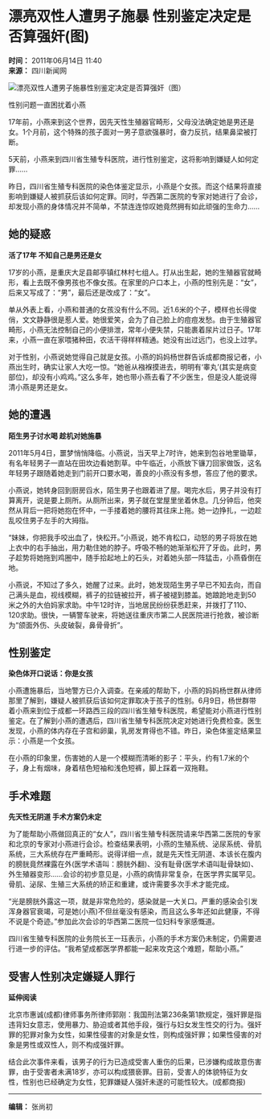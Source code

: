 # 漂亮双性人遭男子施暴 性别鉴定决定是否算强奸(图)

**时间：** 2011年06月14日 11:40  
**来源：** 四川新闻网  

![漂亮双性人遭男子施暴性别鉴定决定是否算强奸（图）](U315P4T8D3109803F107DT20110614114028.jpg)

性别问题一直困扰着小燕

17年前，小燕来到这个世界，因先天性生殖器官畸形，父母没法确定她是男还是女。1个月前，这个特殊的孩子面对一男子意欲强暴时，奋力反抗，结果鼻梁被打断。

5天前，小燕来到四川省生殖专科医院，进行性别鉴定，这将影响到嫌疑人如何定罪……

昨日，四川省生殖专科医院的染色体鉴定显示，小燕是个女孩。而这个结果将直接影响到嫌疑人被抓获后该如何定罪。同时，华西第二医院的专家对她进行了会诊，却发现小燕的身体情况并不简单，不禁连连惊叹她竟然拥有如此顽强的生命力……

## 她的疑惑

**活了17年 不知自己是男还是女**

17岁的小燕，是重庆大足县邮亭镇红林村七组人。打从出生起，她的生殖器官就畸形，看上去既不像男孩也不像女孩。在家里的户口本上，小燕的性别先是：“女”，后来又写成了：“男”，最后还是改成了：“女”。

单从外表上看，小燕和普通的女孩没有什么不同。近1.6米的个子，模样也长得俊俏，文文静静很是惹人爱。她很爱笑，会为了自己脸上的痘痘发愁。由于生殖器官畸形，小燕无法控制自己的小便排泄，常年小便失禁，只能裹着尿片过日子。17年来，小燕一直在家喂猪种田，农活干得样样精通。她没有出过远门，也没上过学。

对于性别，小燕说她觉得自己就是女孩。小燕的妈妈杨世群告诉成都商报记者，小燕出生时，确实让家人大吃一惊。“她爸从襁褓摸进去，明明有‘睾丸’(其实是病变部位)，却没有小鸡鸡。”这么多年，她也带小燕去看了不少医生，但是没人能说得清小燕是男还是女。

## 她的遭遇

**陌生男子讨水喝 趁机对她施暴**

2011年5月4日，噩梦悄悄降临。小燕说，当天早上7时许，她来到包谷地里锄草，有名年轻男子一直站在田坎边看她割草。中午临近，小燕放下镰刀回家做饭，这名年轻男子跟随着她走到门前开口要水喝，善良的小燕没有多想，答应了他的要求。

小燕说，她转身回到厨房舀水，陌生男子也跟着进了屋。喝完水后，男子并没有打算离开，说是要上厕所。从厕所出来，男子就在堂屋里坐着休息。几分钟后，他突然从背后一把将她抱在怀中，一手搂着她的腰将其往床上拖。她一边挣扎，一边趁乱咬住男子左手的大拇指。

“妹妹，你把我手咬出血了，快松开。”小燕说，她不肯松口，动怒的男子将放在她上衣中的右手抽出，用力勒住她的脖子。呼吸不畅的她渐渐松开了牙齿。此时，男子趁势将她拖到鸡圈中，随手拾起地上的石头，对着她头部一阵猛击，小燕昏倒在地。

小燕说，不知过了多久，她醒了过来。此时，她发现陌生男子早已不知去向，而自己满头是血，视线模糊，裤子的拉链被拉开，裤子被褪到膝盖。她踉跄地走到50米之外的大伯妈家求助。中午12时许，当地居民纷纷获悉赶来，并拨打了110、120求助。很快，一辆警车驶来，将她送往重庆市第二人民医院进行抢救，被诊断为“颌面外伤、头皮破裂，鼻骨骨折”。

## 性别鉴定

**染色体开口说话：你是女孩**

小燕遭施暴后，当地警方已介入调查。在亲戚的帮助下，小燕的妈妈杨世群从律师那里了解到，嫌疑人被抓获后该如何定罪取决于孩子的性别。6月9日，杨世群带着小燕来到位于成都一环路西三段的四川省生殖专科医院，希望能对小燕进行性别鉴定。在了解到小燕的遭遇后，四川省生殖专科医院决定对她进行免费检查。医生发现，小燕的体内存在子宫和卵巢，乳房发育得也不错。昨日，染色体鉴定结果显示：小燕是一个女孩。

在小燕的印象里，伤害她的人是一个模糊而清晰的影子：平头，约有1.7米的个子，身上有烟味，身着桔色短袖和浅色短裤，脚上踩着一双拖鞋。

## 手术难题

**先天性无阴道 手术方案仍未定**

为了能帮助小燕做回真正的“女人”，四川省生殖专科医院请来华西第二医院的专家和北京的专家对小燕进行会诊。检查结果表明，小燕的生殖系统、泌尿系统、骨肌系统，三大系统存在严重畸形。说得详细一点，就是先天性无阴道、本该长在腹内的膀胱竟然裸露在外(医学术语叫：膀胱外翻)、没有耻骨(医学术语叫耻骨缺如)、外生殖器变形……会诊的初步意见是，小燕的病情非常复杂，在医学界实属罕见。骨肌、泌尿、生殖三大系统的矫正和重建，或许需要多次手术才能完成。

“光是膀胱外露这一项，就是非常危险的，感染就是一大关口。严重的感染会引发浑身器官衰竭，可是她(小燕)不但丝毫没有感染，而且这么多年还如此健康，不得不说是个奇迹。”参加此次会诊的华西第二医院一位妇科专家感慨道。

四川省生殖专科医院的业务院长王一珏表示，小燕的手术方案仍未制定，仍需要进行进一步的评估。“我希望成都医学界都能一起来攻克这个难题，帮助小燕。”

## 受害人性别决定嫌疑人罪行

**延伸阅读**

北京市惠诚(成都)律师事务所律师郭刚：我国刑法第236条第1款规定，强奸罪是指违背妇女意志，使用暴力、胁迫或者其他手段，强行与妇女发生性交的行为。强奸罪的犯罪对象为女性，如果性侵害的对象是女性，则构成强奸罪；如果性侵害的对象是男性或双性人，则不构成强奸罪。

结合此次事件来看，该男子的行为已造成受害人重伤的后果，已涉嫌构成故意伤害罪，由于受害者未满18岁，亦可以构成猥亵罪。目前，受害人的体貌特征为女性，性别也已经确定为女性，犯罪嫌疑人强奸未遂的可能性较大。(成都商报)

---

**编辑：** 张尚初
